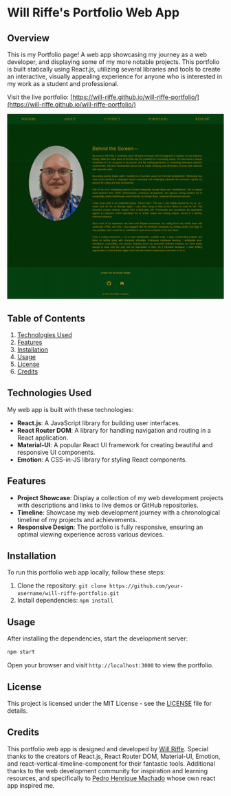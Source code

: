# Will Riffe's Portfolio Web App

## Overview

This is my Portfolio page! A web app showcasing my journey as a web developer, and displaying some of my more notable projects. This portfolio is built statically using React.js, utilizing several libraries and tools to create an interactive, visually appealing experience for anyone who is interested in my work as a student and professional.

Visit the live portfolio: [https://will-riffe.github.io/will-riffe-portfolio/](https://will-riffe.github.io/will-riffe-portfolio/)

![Screenshot of Portfolio Web App](/src/assets/Portfolio.png)

## Table of Contents

1. [Technologies Used](#technologies-used)
2. [Features](#features)
3. [Installation](#installation)
4. [Usage](#usage)
5. [License](#license)
6. [Credits](#credits)

## Technologies Used

My web app is built with these technologies:

- **React.js**: A JavaScript library for building user interfaces.
- **React Router DOM**: A library for handling navigation and routing in a React application.
- **Material-UI**: A popular React UI framework for creating beautiful and responsive UI components.
- **Emotion**: A CSS-in-JS library for styling React components.

## Features

- **Project Showcase**: Display a collection of my web development projects with descriptions and links to live demos or GitHub repositories.
- **Timeline**: Showcase my web development journey with a chronological timeline of my projects and achievements.
- **Responsive Design**: The portfolio is fully responsive, ensuring an optimal viewing experience across various devices.

## Installation

To run this portfolio web app locally, follow these steps:

1. Clone the repository: `git clone https://github.com/your-username/will-riffe-portfolio.git`
2. Install dependencies: `npm install`

## Usage

After installing the dependencies, start the development server:

```bash
npm start
```

Open your browser and visit `http://localhost:3000` to view the portfolio.

## License

This project is licensed under the MIT License - see the [LICENSE](https://github.com/your-username/will-riffe-portfolio/blob/main/LICENSE) file for details.

## Credits

This portfolio web app is designed and developed by [Will Riffe](https://github.com/Will-Riffe). Special thanks to the creators of React.js, React Router DOM, Material-UI, Emotion, and react-vertical-timeline-component for their fantastic tools. Additional thanks to the web development community for inspiration and learning resources, and specifically to [Pedro Henrique Machado](https://github.com/machadop1407/react-personal-portfolio-website) whose own react app inspired me.

